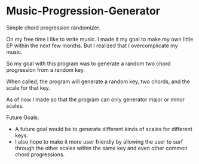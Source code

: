 # Music-Progression-Generator
Simple chord progression randomizer. 

On my free time I like to write music. I made it my goal to make my own little EP within the next few months. But I realized that I overcomplicate my music. 

So my goal with this program was to generate a random two chord progression from a random key. 

When called, the program will generate a random key, two chords, and the scale for that key. 

As of now I made so that the program can only generator major or minor scales. 

Future Goals:
- A future goal would be to generate different kinds of scales for different keys.
- I also hope to make it more user friendly by allowing the user to surf through the
  other scales within the same key and even other common chord progressions. 
